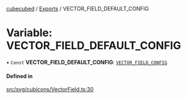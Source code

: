 [cubecubed](/reference/README.md) / [Exports](/reference/modules.md) / VECTOR\_FIELD\_DEFAULT\_CONFIG

# Variable: VECTOR\_FIELD\_DEFAULT\_CONFIG

• `Const` **VECTOR\_FIELD\_DEFAULT\_CONFIG**: [`VECTOR_FIELD_CONFIG`](/reference/interfaces/VECTOR_FIELD_CONFIG.md)

#### Defined in

[src/svg/cubicons/VectorField.ts:30](https://github.com/imaphatduc/cubecubed/blob/cb0c39f/src/svg/cubicons/VectorField.ts#L30)

